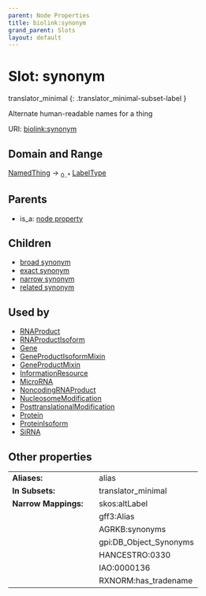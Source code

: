 ```yaml
---
parent: Node Properties
title: biolink:synonym
grand_parent: Slots
layout: default
---
```


# Slot: synonym

translator_minimal
{: .translator_minimal-subset-label }


Alternate human-readable names for a thing

URI: [biolink:synonym](https://w3id.org/biolink/vocab/synonym)

## Domain and Range

[NamedThing](NamedThing.md) ->  <sub>0..\*</sub> [LabelType](types/LabelType.md)

## Parents

 *  is_a: [node property](node_property.md)

## Children

 *  [broad synonym](broad_synonym.md)
 *  [exact synonym](exact_synonym.md)
 *  [narrow synonym](narrow_synonym.md)
 *  [related synonym](related_synonym.md)

## Used by

 * [RNAProduct](RNAProduct.md)
 * [RNAProductIsoform](RNAProductIsoform.md)
 * [Gene](Gene.md)
 * [GeneProductIsoformMixin](GeneProductIsoformMixin.md)
 * [GeneProductMixin](GeneProductMixin.md)
 * [InformationResource](InformationResource.md)
 * [MicroRNA](MicroRNA.md)
 * [NoncodingRNAProduct](NoncodingRNAProduct.md)
 * [NucleosomeModification](NucleosomeModification.md)
 * [PosttranslationalModification](PosttranslationalModification.md)
 * [Protein](Protein.md)
 * [ProteinIsoform](ProteinIsoform.md)
 * [SiRNA](SiRNA.md)

## Other properties

|  |  |  |
| --- | --- | --- |
| **Aliases:** | | alias |
| **In Subsets:** | | translator_minimal |
| **Narrow Mappings:** | | skos:altLabel |
|  | | gff3:Alias |
|  | | AGRKB:synonyms |
|  | | gpi:DB_Object_Synonyms |
|  | | HANCESTRO:0330 |
|  | | IAO:0000136 |
|  | | RXNORM:has_tradename |

